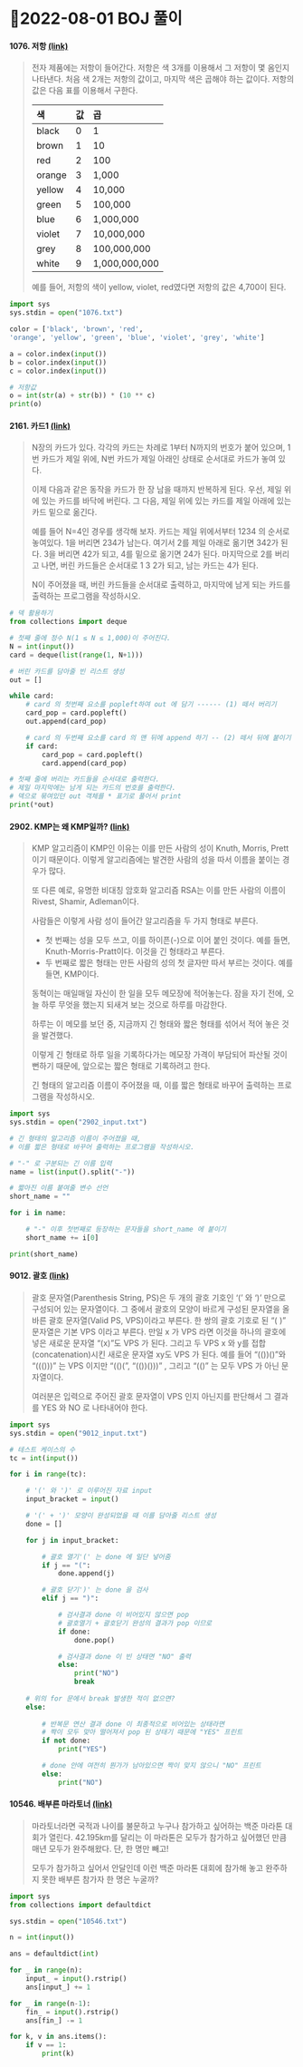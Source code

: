 # 📌2022-08-01 BOJ 풀이



#### 1076. 저항 [(link)](https://www.acmicpc.net/problem/1076)

> 전자 제품에는 저항이 들어간다. 저항은 색 3개를 이용해서 그 저항이 몇 옴인지 나타낸다. 처음 색 2개는 저항의 값이고, 마지막 색은 곱해야 하는 값이다. 저항의 값은 다음 표를 이용해서 구한다.
>
> | 색     | 값   | 곱            |
> | :----- | :--- | :------------ |
> | black  | 0    | 1             |
> | brown  | 1    | 10            |
> | red    | 2    | 100           |
> | orange | 3    | 1,000         |
> | yellow | 4    | 10,000        |
> | green  | 5    | 100,000       |
> | blue   | 6    | 1,000,000     |
> | violet | 7    | 10,000,000    |
> | grey   | 8    | 100,000,000   |
> | white  | 9    | 1,000,000,000 |
>
> 예를 들어, 저항의 색이 yellow, violet, red였다면 저항의 값은 4,700이 된다.

```python
import sys
sys.stdin = open("1076.txt")

color = ['black', 'brown', 'red', 
'orange', 'yellow', 'green', 'blue', 'violet', 'grey', 'white']

a = color.index(input())
b = color.index(input())
c = color.index(input())

# 저항값
o = int(str(a) + str(b)) * (10 ** c)
print(o)
```



#### 2161. 카드1 [(link)](https://www.acmicpc.net/problem/2161)

> N장의 카드가 있다. 각각의 카드는 차례로 1부터 N까지의 번호가 붙어 있으며, 1번 카드가 제일 위에, N번 카드가 제일 아래인 상태로 순서대로 카드가 놓여 있다.
>
> 이제 다음과 같은 동작을 카드가 한 장 남을 때까지 반복하게 된다. 우선, 제일 위에 있는 카드를 바닥에 버린다. 그 다음, 제일 위에 있는 카드를 제일 아래에 있는 카드 밑으로 옮긴다.
>
> 예를 들어 N=4인 경우를 생각해 보자. 카드는 제일 위에서부터 1234 의 순서로 놓여있다. 1을 버리면 234가 남는다. 여기서 2를 제일 아래로 옮기면 342가 된다. 3을 버리면 42가 되고, 4를 밑으로 옮기면 24가 된다. 마지막으로 2를 버리고 나면, 버린 카드들은 순서대로 1 3 2가 되고, 남는 카드는 4가 된다.
>
> N이 주어졌을 때, 버린 카드들을 순서대로 출력하고, 마지막에 남게 되는 카드를 출력하는 프로그램을 작성하시오.

```python
# 덱 활용하기
from collections import deque

# 첫째 줄에 정수 N(1 ≤ N ≤ 1,000)이 주어진다.
N = int(input())
card = deque(list(range(1, N+1)))

# 버린 카드를 담아줄 빈 리스트 생성
out = []

while card:
    # card 의 첫번째 요소를 popleft하여 out 에 담기 ------ (1) 떼서 버리기
    card_pop = card.popleft()
    out.append(card_pop)

    # card 의 두번째 요소를 card 의 맨 뒤에 append 하기 -- (2) 떼서 뒤에 붙이기
    if card:
        card_pop = card.popleft()
        card.append(card_pop)

# 첫째 줄에 버리는 카드들을 순서대로 출력한다. 
# 제일 마지막에는 남게 되는 카드의 번호를 출력한다.
# 덱으로 묶여있던 out 객체를 * 표기로 풀어서 print
print(*out)
```



#### 2902. KMP는 왜 KMP일까? [(link)](https://www.acmicpc.net/problem/2902)

> KMP 알고리즘이 KMP인 이유는 이를 만든 사람의 성이 Knuth, Morris, Prett이기 때문이다. 이렇게 알고리즘에는 발견한 사람의 성을 따서 이름을 붙이는 경우가 많다.
>
> 또 다른 예로, 유명한 비대칭 암호화 알고리즘 RSA는 이를 만든 사람의 이름이 Rivest, Shamir, Adleman이다.
>
> 사람들은 이렇게 사람 성이 들어간 알고리즘을 두 가지 형태로 부른다.
>
> - 첫 번째는 성을 모두 쓰고, 이를 하이픈(-)으로 이어 붙인 것이다. 예를 들면, Knuth-Morris-Pratt이다. 이것을 긴 형태라고 부른다.
> - 두 번째로 짧은 형태는 만든 사람의 성의 첫 글자만 따서 부르는 것이다. 예를 들면, KMP이다.
>
> 동혁이는 매일매일 자신이 한 일을 모두 메모장에 적어놓는다. 잠을 자기 전에, 오늘 하루 무엇을 했는지 되새겨 보는 것으로 하루를 마감한다.
>
> 하루는 이 메모를 보던 중, 지금까지 긴 형태와 짧은 형태를 섞어서 적어 놓은 것을 발견했다.
>
> 이렇게 긴 형태로 하루 일을 기록하다가는 메모장 가격이 부담되어 파산될 것이 뻔하기 때문에, 앞으로는 짧은 형태로 기록하려고 한다.
>
> 긴 형태의 알고리즘 이름이 주어졌을 때, 이를 짧은 형태로 바꾸어 출력하는 프로그램을 작성하시오.

```python
import sys
sys.stdin = open("2902_input.txt")

# 긴 형태의 알고리즘 이름이 주어졌을 때, 
# 이를 짧은 형태로 바꾸어 출력하는 프로그램을 작성하시오.

# "-" 로 구분되는 긴 이름 입력
name = list(input().split("-"))

# 짧아진 이름 붙여줄 변수 선언
short_name = ""

for i in name:

    # "-" 이후 첫번째로 등장하는 문자들을 short_name 에 붙이기
    short_name += i[0]        

print(short_name)
```



#### 9012. 괄호 [(link)](https://www.acmicpc.net/problem/9012)

> 괄호 문자열(Parenthesis String, PS)은 두 개의 괄호 기호인 ‘(’ 와 ‘)’ 만으로 구성되어 있는 문자열이다. 그 중에서 괄호의 모양이 바르게 구성된 문자열을 올바른 괄호 문자열(Valid PS, VPS)이라고 부른다. 한 쌍의 괄호 기호로 된 “( )” 문자열은 기본 VPS 이라고 부른다. 만일 x 가 VPS 라면 이것을 하나의 괄호에 넣은 새로운 문자열 “(x)”도 VPS 가 된다. 그리고 두 VPS x 와 y를 접합(concatenation)시킨 새로운 문자열 xy도 VPS 가 된다. 예를 들어 “(())()”와 “((()))” 는 VPS 이지만 “(()(”, “(())()))” , 그리고 “(()” 는 모두 VPS 가 아닌 문자열이다. 
>
> 여러분은 입력으로 주어진 괄호 문자열이 VPS 인지 아닌지를 판단해서 그 결과를 YES 와 NO 로 나타내어야 한다. 

```python
import sys
sys.stdin = open("9012_input.txt")

# 테스트 케이스의 수
tc = int(input())

for i in range(tc):

    # '(' 와 ')' 로 이루어진 자료 input
    input_bracket = input()

    # '(' + ')' 모양이 완성되었을 때 이를 담아줄 리스트 생성
    done = []

    for j in input_bracket:

        # 괄호 열기'(' 는 done 에 일단 넣어줌
        if j == "(":
            done.append(j)

        # 괄호 닫기')' 는 done 을 검사
        elif j == ")":

            # 검사결과 done 이 비어있지 않으면 pop
            # 괄호열기 + 괄호닫기 완성의 결과가 pop 이므로
            if done:
                done.pop()

            # 검사결과 done 이 빈 상태면 "NO" 출력
            else:
                print("NO")
                break
    
    # 위의 for 문에서 break 발생한 적이 없으면?
    else:
        
        # 반복문 연산 결과 done 이 최종적으로 비어있는 상태라면
        # 짝이 모두 맞아 떨어져서 pop 된 상태기 때문에 "YES" 프린트
        if not done:
            print("YES")

        # done 안에 여전히 뭔가가 남아있으면 짝이 맞지 않으니 "NO" 프린트
        else:
            print("NO")
```



#### 10546. 배부른 마라토너 [(link)](https://www.acmicpc.net/problem/10546)

> 마라토너라면 국적과 나이를 불문하고 누구나 참가하고 싶어하는 백준 마라톤 대회가 열린다. 42.195km를 달리는 이 마라톤은 모두가 참가하고 싶어했던 만큼 매년 모두가 완주해왔다. 단, 한 명만 빼고! 
>
> 모두가 참가하고 싶어서 안달인데 이런 백준 마라톤 대회에 참가해 놓고 완주하지 못한 배부른 참가자 한 명은 누굴까?

```python
import sys
from collections import defaultdict

sys.stdin = open("10546.txt")

n = int(input())

ans = defaultdict(int)

for _ in range(n):
    input_ = input().rstrip()
    ans[input_] += 1

for _ in range(n-1):
    fin_ = input().rstrip()
    ans[fin_] -= 1

for k, v in ans.items():
    if v == 1:
        print(k)
```

